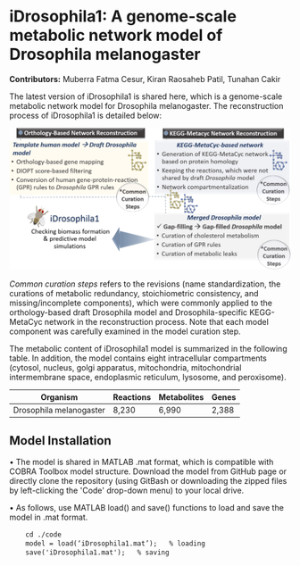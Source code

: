 # **iDrosophila1: A genome-scale metabolic network model of Drosophila melanogaster**

**Contributors:** Muberra Fatma Cesur, ‪Kiran Raosaheb Patil‬, Tunahan Cakir‬

The latest version of iDrosophila1 is shared here, which is a genome-scale metabolic network model for Drosophila melanogaster. The reconstruction process of iDrosophila1 is detailed below:

![Figure](https://github.com/SysBioGTU/iDrosophila/blob/main/Figures/Flowchart_GitHub.jpg)

*Common curation steps* refers to the revisions (name standardization, the curations of metabolic redundancy, stoichiometric consistency, and missing/incomplete components), which were commonly applied to the orthology-based draft Drosophila model and Drosophila-specific KEGG-MetaCyc network in the reconstruction process. Note that each model component was carefully examined in the model curation step.

The metabolic content of iDrosophila1 model is summarized in the following table. In addition, the model contains eight intracellular compartments (cytosol, nucleus, golgi apparatus, mitochondria, mitochondrial intermembrane space, endoplasmic reticulum, lysosome, and peroxisome).

| **Organism**                               |         **Reactions**          |      **Metabolites**         |          **Genes**            |   
|--------------------------------------------|--------------------------------|------------------------------|-------------------------------|
| Drosophila melanogaster                    |          8,230                 |          6,990               |            2,388              |   

## **Model Installation**

•	The model is shared in MATLAB .mat format, which is compatible with COBRA Toolbox model structure. Download the model from GitHub page or directly clone the repository (using GitBash or downloading the zipped files by left-clicking the 'Code' drop-down menu) to your local drive.

•	As follows, use MATLAB load() and save() functions to load and save the model in .mat format.

		cd ./code
		model = load(‘iDrosophila1.mat’);   % loading
		save('iDrosophila1.mat');   % saving

